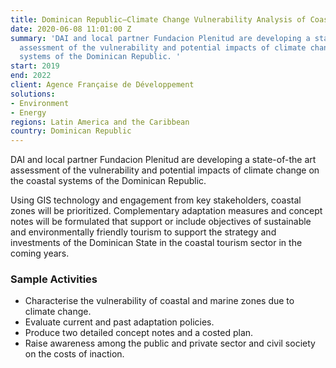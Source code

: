 ```yaml
---
title: Dominican Republic—Climate Change Vulnerability Analysis of Coastal Zones
date: 2020-06-08 11:01:00 Z
summary: 'DAI and local partner Fundacion Plenitud are developing a state-of-the art
  assessment of the vulnerability and potential impacts of climate change on the coastal
  systems of the Dominican Republic. '
start: 2019
end: 2022
client: Agence Française de Développement
solutions:
- Environment
- Energy
regions: Latin America and the Caribbean
country: Dominican Republic
---
```


DAI and local partner Fundacion Plenitud are developing a state-of-the art assessment of the vulnerability and potential impacts of climate change on the coastal systems of the Dominican Republic. 

Using GIS technology and engagement from key stakeholders, coastal zones will be prioritized. Complementary adaptation measures and concept notes will be formulated that support or include objectives of sustainable and environmentally friendly tourism to support the strategy and investments of the Dominican State in the coastal tourism sector in the coming years.

### Sample Activities

* Characterise the vulnerability of coastal and marine zones due to climate change.
* Evaluate current and past adaptation policies.
* Produce two detailed concept notes and a costed plan.
* Raise awareness among the public and private sector and civil society on the costs of inaction.